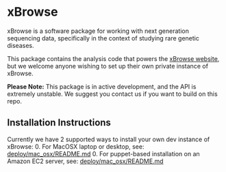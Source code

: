 
xBrowse
=======

xBrowse is a software package for working with next generation sequencing data,
specifically in the context of studying rare genetic diseases.

This package contains the analysis code that powers the [xBrowse website](http://atgu.mgh.harvard.edu/xbrowse), but 
we welcome anyone wishing to set up their own private instance of xBrowse.

**Please Note:** This package is in active development, and the API is extremely unstable. We suggest you contact us if you want to build on this repo.

## Installation Instructions

Currently we have 2 supported ways to install your own dev instance of xBrowse: 
0. For MacOSX laptop or desktop, see: [deploy/mac_osx/README.md](deploy/mac_osx/README.md)
0. For puppet-based installation on an Amazon EC2 server, see: [deploy/mac_osx/README.md](deploy/ec2/README-ec2.md)


